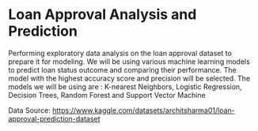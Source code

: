 # Loan Approval Analysis and Prediction

Performing exploratory data analysis on the loan approval dataset to
prepare it for modeling.
We will be using various machine learning models to predict loan status
outcome and comparing their performance. The model with the highest accuracy
score and precision will be selected. The models we will 
be using are : K-nearest Neighbors, Logistic Regression, Decision Trees, Random
Forest and Support Vector Machine

Data Source:
https://www.kaggle.com/datasets/architsharma01/loan-approval-prediction-dataset
